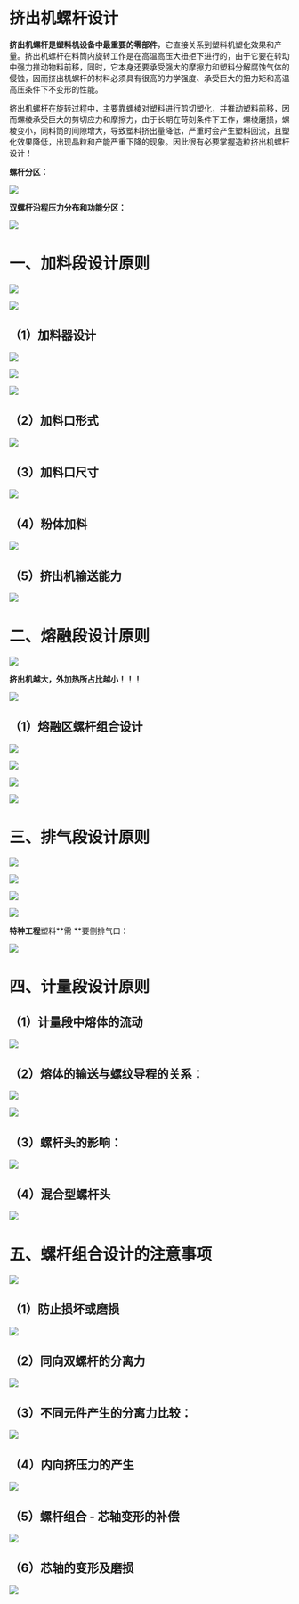# 挤出机螺杆设计

**挤出机螺杆是塑料机设备中最重要的零部件**，它直接关系到塑料机塑化效果和产量。挤出机螺杆在料筒内旋转工作是在高温高压大扭拒下进行的，由于它要在转动中强力推动物料前移，同时，它本身还要承受强大的摩擦力和塑料分解腐蚀气体的侵蚀，因而挤出机螺杆的材料必须具有很高的力学强度、承受巨大的扭力矩和高温高压条件下不变形的性能。  

挤出机螺杆在旋转过程中，主要靠螺棱对塑料进行剪切塑化，并推动塑料前移，因而螺棱承受巨大的剪切应力和摩擦力，由于长期在苛刻条件下工作，螺棱磨损，螺棱变小，同料筒的间隙增大，导致塑料挤出量降低，严重时会产生塑料回流，且塑化效果降低，出现晶粒和产能严重下降的现象。因此很有必要掌握造粒挤出机螺杆设计！

**螺杆分区：** 

![](http://mmbiz.qpic.cn/mmbiz/R6ibyBicZ1ibVjnegCDxfpx9icc4k8NN3VKPc87eGaNPzEicYFq6MILHZ4q2icgiaFZtzAl1OXcM5Z3bdy6y1YImkLpUQ/640?wx_fmt=png "")

**双螺杆沿程压力分布和功能分区：** 

![](http://mmbiz.qpic.cn/mmbiz/R6ibyBicZ1ibVjnegCDxfpx9icc4k8NN3VKPMRibvBgN5gusdDfLrfkPQMMRErG557cWrmUjHNmY8gMSXuHOpnUJBqg/640?wx_fmt=png "")

# **一**、**加料段设计原则**

![](http://mmbiz.qpic.cn/mmbiz/R6ibyBicZ1ibVjnegCDxfpx9icc4k8NN3VKPcicYOOEBcD1mx4BbdrFfYNBgg0SHjSfKKXibfKjnqoVRsj030wc6HVqQ/640?wx_fmt=png "")

![](http://mmbiz.qpic.cn/mmbiz/R6ibyBicZ1ibVjnegCDxfpx9icc4k8NN3VKP2BYMvvqk2b0IzgUwcB6sdrLYwh7TIBfjcC40TcnbjicXEkeVqsJdgibA/640?wx_fmt=png "")

## **（1）加料器设计**

![](http://mmbiz.qpic.cn/mmbiz/R6ibyBicZ1ibVjnegCDxfpx9icc4k8NN3VKPVGGDc5lwIaMbUhpibQM4cm3zJczRiaDgLzFnbx418DQatyDphOF0XbNg/640?wx_fmt=png "")

![](http://mmbiz.qpic.cn/mmbiz/R6ibyBicZ1ibVjnegCDxfpx9icc4k8NN3VKP1CyFnDzQgIQ7mKjv3icJ25KOOZdyqJvxlh8va3hIBcqcmNuWr5Ufong/640?wx_fmt=png "")

![](http://mmbiz.qpic.cn/mmbiz/R6ibyBicZ1ibVjnegCDxfpx9icc4k8NN3VKP5d8ADbnosibW7bHKQTWrwwzdw3G7XHP27E2cyLuSibsU03gcibMRC8srQ/640?wx_fmt=png "")

## **（2）加料口形式**

![](http://mmbiz.qpic.cn/mmbiz/R6ibyBicZ1ibVjnegCDxfpx9icc4k8NN3VKPyiaXDZVJZOwlTcjZNWYFlia6l0XcKM4ICIEUq9bzokvfwLvRAdDtSzmA/0? "")

## **（3）加料口尺寸**

![](http://mmbiz.qpic.cn/mmbiz/R6ibyBicZ1ibVjnegCDxfpx9icc4k8NN3VKPC2suQlqoN1LcRQF7eOsyB7BZWl2PynJQzmthuicuz4Ff3bYhLMjibdtA/640?wx_fmt=png "")

## **（4）粉体加料**

![](http://mmbiz.qpic.cn/mmbiz/R6ibyBicZ1ibVjnegCDxfpx9icc4k8NN3VKPEl7MBWedSggvkboIgiaGibwn6l8qvqD5grSqUgxhOCSfFYqD9Jtf8jwg/640?wx_fmt=png "")

## **（5）挤出机输送能力**

![](http://mmbiz.qpic.cn/mmbiz/R6ibyBicZ1ibVjnegCDxfpx9icc4k8NN3VKPTdaTHoxFUlNyWTWvsozvuYrZQmJQWThf4Sj0gWNU0FrKRpOQfzSibzg/640?wx_fmt=png "")

# **二**、**熔融段设计原则**

![](http://mmbiz.qpic.cn/mmbiz/R6ibyBicZ1ibVjnegCDxfpx9icc4k8NN3VKP7oxu4vkkmG7HRn4pBicxSMq82QZzNRhy7zjndMiczmwofIuV05ggswRA/640?wx_fmt=png "")

**挤出机越大，外加热所占比越小！！！**

![](http://mmbiz.qpic.cn/mmbiz/R6ibyBicZ1ibVjnegCDxfpx9icc4k8NN3VKPF5o69GZBG0Bibf29TvqEfVsJWsbM5aGCpnaIELaF6wIaUHV2icpwMA0g/640?wx_fmt=png "")

## **（1）熔融区螺杆组合设计**

![](http://mmbiz.qpic.cn/mmbiz/R6ibyBicZ1ibVjnegCDxfpx9icc4k8NN3VKPibWRiaiaRtibpJ9462xMQCoWwR0a4lQDseiaaiabdwcHAicZFxG5icvuODP7ew/640?wx_fmt=png "")

![](http://mmbiz.qpic.cn/mmbiz/R6ibyBicZ1ibVjnegCDxfpx9icc4k8NN3VKPJG2WhzspJny1ZB7icbQsg41p8Bq3yGCo7Mes6mFQ5LlECibiaicbo7RG8g/640?wx_fmt=png "")

![](http://mmbiz.qpic.cn/mmbiz/R6ibyBicZ1ibVjnegCDxfpx9icc4k8NN3VKPrcmnGCqSWmWcIV6iag3Y1K5FoBFNib4Q6fkXSaacVqAkGSrPwJpOAia1Q/640?wx_fmt=png "")

![](http://mmbiz.qpic.cn/mmbiz/R6ibyBicZ1ibVjnegCDxfpx9icc4k8NN3VKPNMniayzpv80FNAicVdOUWM4KfZtibvWgjTFricDhXBlyCGicMic1uKIgf19A/640?wx_fmt=png "")

# **三、排气段设计原则**

![](http://mmbiz.qpic.cn/mmbiz/R6ibyBicZ1ibVjnegCDxfpx9icc4k8NN3VKP536jTxpkCribXQyA4ZvaaeibCBEa0XxQf5EmbHnzjlKkdWhEqPDjNXEg/640?wx_fmt=png "")

![](http://mmbiz.qpic.cn/mmbiz/R6ibyBicZ1ibVjnegCDxfpx9icc4k8NN3VKPjjq53xZiaCbGwkddh1cDlG4sCDffLpD1bC6eiaIU7XOF7y6TiaByShPXw/640?wx_fmt=png "")

![](http://mmbiz.qpic.cn/mmbiz/R6ibyBicZ1ibVjnegCDxfpx9icc4k8NN3VKP2VJRQafLH8G2LLZ9bQvg9bnPT5TYHiaibSJW3CJ255ZgR1uI8HC06eIQ/640?wx_fmt=png "")

![](http://mmbiz.qpic.cn/mmbiz/R6ibyBicZ1ibVjnegCDxfpx9icc4k8NN3VKPia3yt25FWKroB4SJ0U7Xb6gFZDoY8PAicibDSenKm6hy1gIGgk8T1hFRQ/640?wx_fmt=png "")

**特种工程**塑料**需 **要侧排气口： 

![](http://mmbiz.qpic.cn/mmbiz/R6ibyBicZ1ibVjnegCDxfpx9icc4k8NN3VKPd4PKHw4XCf0C4gUGBQt5F4IH1qv0ox248JYicBxM7foWRTBXYtkQ8ibA/640?wx_fmt=png "")

# **四**、**计量段设计原则**

## **（1）计量段中熔体的流动**

![](http://mmbiz.qpic.cn/mmbiz/R6ibyBicZ1ibVjnegCDxfpx9icc4k8NN3VKPO2cicABNib2rL1tsiaB9MnXGpGBvkKq0ju3IR0HJByGjNGMNiaf8icpn7Kg/0? "")

## **（2）熔体的输送与螺纹导程的关系：** 

![](http://mmbiz.qpic.cn/mmbiz/R6ibyBicZ1ibVjnegCDxfpx9icc4k8NN3VKPLKONbNOtcePATxcD5osVGH7SamcQSQuClpicBRIQkoOwEZXhQ4ECLhA/0? "")

![](http://mmbiz.qpic.cn/mmbiz/R6ibyBicZ1ibVjnegCDxfpx9icc4k8NN3VKPQ5ma2iaV4mqicdh2CDdbN0cAGhr6hz5m8Eywj2xzicFpWYvz5KiboUlbTg/0? "")

## **（3）螺杆头的影响：** 

![](http://mmbiz.qpic.cn/mmbiz/R6ibyBicZ1ibVjnegCDxfpx9icc4k8NN3VKPEHicCyTHJ6eL3wicFajx5bviaRRDp2ZM6F3r2fypjUCiaVAmT2iadesElibg/0? "")

## **（4）混合型螺杆头**

![](http://mmbiz.qpic.cn/mmbiz/R6ibyBicZ1ibVjnegCDxfpx9icc4k8NN3VKPtGZ1vlP2MhPE8DChH05jRIkwuX4oPUgtGvianVibibzp8I3CKlqCYljJw/0? "")

# **五**、**螺杆组合设计的注意事项**

![](http://mmbiz.qpic.cn/mmbiz/R6ibyBicZ1ibVjnegCDxfpx9icc4k8NN3VKPiaYIicpKzERl3NjOL7r8SywApQaEUmNKd1YpurIbrxCAL4fkAXacgEkA/0? "")

## **（1）防止损坏或磨损**

![](http://mmbiz.qpic.cn/mmbiz/R6ibyBicZ1ibVjnegCDxfpx9icc4k8NN3VKPibDicTQxIQpaWfavdJPNdI5RqIIHAa4w61JghibPQq4RmCVxLbH9U4Ntg/0? "")

## **（2）同向双螺杆的分离力**

![](http://mmbiz.qpic.cn/mmbiz/R6ibyBicZ1ibVjnegCDxfpx9icc4k8NN3VKP626BI0McUtMqVicIxdhqOmibKSJpuQfdiasA5XLFXGuia4YFIezgbnsmGg/0? "")

## **（3）不同元件产生的分离力比较：** 

![](http://mmbiz.qpic.cn/mmbiz/R6ibyBicZ1ibVjnegCDxfpx9icc4k8NN3VKPQhnW3KHQlfsbzYT2OQw3srxSEGGYwA6F0a4DQG6vIyh3U2PibP26MVA/0? "")

## **（4）内向挤压力的产生**

![](http://mmbiz.qpic.cn/mmbiz/R6ibyBicZ1ibVjnegCDxfpx9icc4k8NN3VKP0ia5VDTNibaOPObSoxnCV2ic1hAKtyn6DQCCZHHuScDnqbiaCHHte65mQQ/0? "")

## **（5）螺杆组合 - 芯轴变形的补偿**

![](http://mmbiz.qpic.cn/mmbiz/R6ibyBicZ1ibVjnegCDxfpx9icc4k8NN3VKPcMiaVZLluMQEVj79Hz5KDpYT7tjSvukSmk7ic52VTOJasXxl8JjymfFA/0? "")

## **（6）芯轴的变形及磨损**

![](http://mmbiz.qpic.cn/mmbiz/R6ibyBicZ1ibVjnegCDxfpx9icc4k8NN3VKPzZD33uZ7Fb8dArZvgybR7bcnQeMVc942iaHwfHbV4uhJ7FJyllDlZFg/640?wx_fmt=png "")



